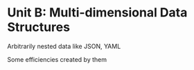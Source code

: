 Unit B: Multi-dimensional Data Structures
=========================================

Arbitrarily nested data like JSON, YAML

Some efficiencies created by them

